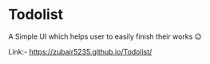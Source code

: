# Todolist

A Simple UI which helps user to easily finish their works 😉

Link:- https://zubair5235.github.io/Todolist/
